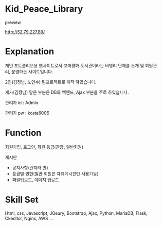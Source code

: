 # Kid_Peace_Library


preview

http://52.79.227.89/

# Explanation

개인 포트폴리오용 웹사이트로서 꼬마평화 도서관이라는 비영리 단체를 소개 및 회원관리, 운영하는 사이트입니다.

2인(김정남, 노인수) 팀프로젝트로 제작 하였습니다. 

제가(김정남) 맡은 부분은 DB와 백엔드, Ajax 부분을 주로 하였습니다.

관리자 id : Admin

관리자 pw : kosta6006


# Function
회원가입, 로그인, 회원 등급(관장, 일반회원)

게시판
 - 공지사항(관지라 만)
 - 등급별 권한(일반 회원은 자유게시판만 사용가능)
 - 파일업로드, 이미지 업로드


# Skill Set
Html, css, Javascript, JQeury, Bootstrap, Ajax, Python, MariaDB, Flask, Ckeditor, Nginx, AWS ... 

